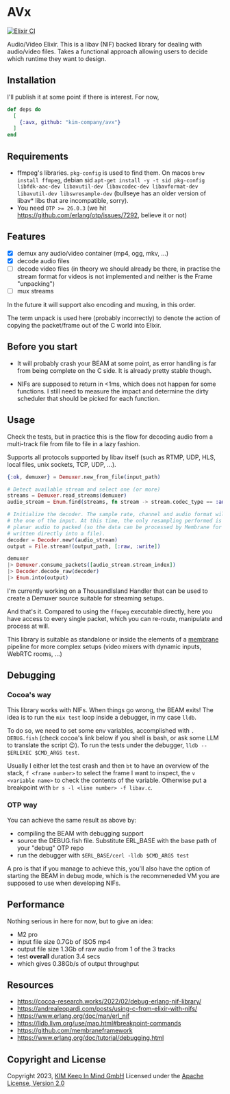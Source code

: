 # AVx
[![Elixir CI](https://github.com/kim-company/avx/actions/workflows/elixir.yml/badge.svg)](https://github.com/kim-company/avx/actions/workflows/elixir.yml)


Audio/Video Elixir. This is a libav (NIF) backed library for dealing with audio/video files. Takes
a functional approach allowing users to decide which runtime they want to design.

## Installation
I'll publish it at some point if there is interest. For now,

```elixir
def deps do
  [
    {:avx, github: "kim-company/avx"}
  ]
end
```

## Requirements
* ffmpeg's libraries. `pkg-config` is used to find them. On macos `brew install ffmpeg`, debian sid `apt-get install -y -t sid pkg-config libfdk-aac-dev libavutil-dev libavcodec-dev libavformat-dev libavutil-dev libswresample-dev` (bullseye has an older version of libav* libs that are incompatible, sorry).
* You need `OTP >= 26.0.3` (we hit https://github.com/erlang/otp/issues/7292, believe it or not)

## Features
- [x] demux any audio/video container (mp4, ogg, mkv, ...)
- [x] decode audio files
- [ ] decode video files (in theory we should already be there, in practise the stream format for videos is not implemented and neither is the Frame "unpacking")
- [ ] mux streams

In the future it will support also encoding and muxing, in this order.

The term unpack is used here (probably incorrectly) to denote the action of
copying the packet/frame out of the C world into Elixir.

## Before you start
- It will probably crash your BEAM at some point, as error handling is far from being complete on the C side. It is already pretty stable though.

- NIFs are supposed to return in <1ms, which does not happen for some functions. I still
need to measure the impact and determine the dirty scheduler that should be picked for each
function.

## Usage
Check the tests, but in practice this is the flow for decoding audio from a
multi-track file from file to file in a lazy fashion.

Supports all protocols supported by libav itself (such as RTMP, UDP, HLS, local
files, unix sockets, TCP, UDP, ...).

```elixir
{:ok, demuxer} = Demuxer.new_from_file(input_path)

# Detect available stream and select one (or more)
streams = Demuxer.read_streams(demuxer)
audio_stream = Enum.find(streams, fn stream -> stream.codec_type == :audio end)

# Initialize the decoder. The sample rate, channel and audio format will match
# the one of the input. At this time, the only resampling performed is from
# planar audio to packed (so the data can be processed by Membrane for example, or
# written directly into a file).
decoder = Decoder.new!(audio_stream)
output = File.stream!(output_path, [:raw, :write])

demuxer
|> Demuxer.consume_packets([audio_stream.stream_index])
|> Decoder.decode_raw(decoder)
|> Enum.into(output)
```

I'm currently working on a ThousandIsland Handler that can be used
to create a Demuxer source suitable for streaming setups.

And that's it. Compared to using the `ffmpeg` executable directly, here you have access
to every single packet, which you can re-route, manipulate and process at will.

This library is suitable as standalone or inside the elements of a [membrane](https://github.com/membraneframework)
pipeline for more complex setups (video mixers with dynamic inputs, WebRTC rooms, ...)

## Debugging
### Cocoa's way
This library works with NIFs. When things go wrong, the BEAM exits!
The idea is to run the `mix test` loop inside a debugger, in my case `lldb`.

To do so, we need to set some env variables, accomplished with `. DEBUG.fish` (check cocoa's link below if you shell is bash, or ask some LLM to translate the script 😉).
To run the tests under the debugger, `lldb -- $ERLEXEC $CMD_ARGS test`.

Usually I either let the test crash and then `bt` to have an overview of the stack, `f <frame number>` to select the frame I want to inspect,
the `v <variable name>` to check the contents of the variable. Otherwise put a breakpoint with `br s -l <line number> -f libav.c`.

### OTP way
You can achieve the same result as above by:
* compiling the BEAM with debugging support
* source the DEBUG.fish file. Substitute ERL_BASE with the base path of your "debug" OTP repo
* run the debugger with `$ERL_BASE/cerl -lldb $CMD_ARGS test`

A pro is that if you manage to achieve this, you'll also have the option of
starting the BEAM in debug mode, which is the recommeneded VM you are supposed
to use when developing NIFs.

## Performance
Nothing serious in here for now, but to give an idea:
- M2 pro
- input file size 0.7Gb of ISO5 mp4
- output file size 1.3Gb of raw audio from 1 of the 3 tracks
- test **overall** duration 3.4 secs
- which gives 0.38Gb/s of output throughput

## Resources
- https://cocoa-research.works/2022/02/debug-erlang-nif-library/
- https://andrealeopardi.com/posts/using-c-from-elixir-with-nifs/
- https://www.erlang.org/doc/man/erl_nif
- https://lldb.llvm.org/use/map.html#breakpoint-commands
- https://github.com/membraneframework
- https://www.erlang.org/doc/tutorial/debugging.html

## Copyright and License
Copyright 2023, [KIM Keep In Mind GmbH](https://www.keepinmind.info/)
Licensed under the [Apache License, Version 2.0](LICENSE)


